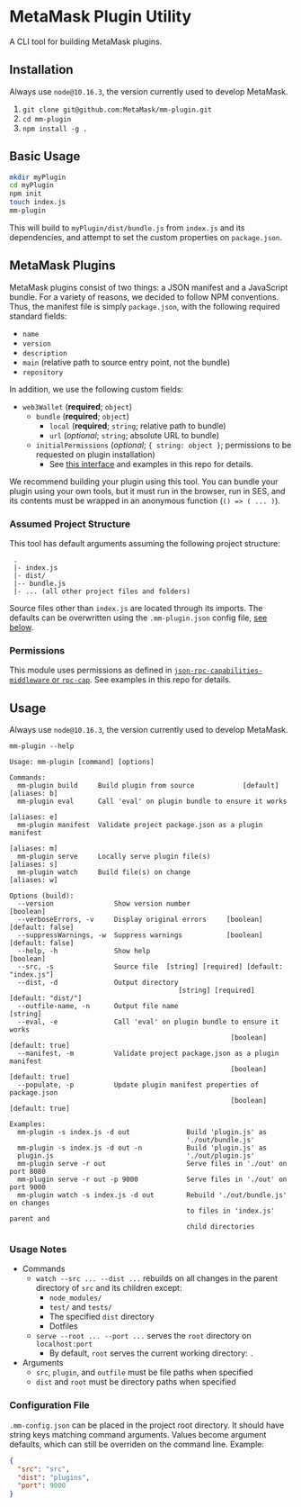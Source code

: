 # MetaMask Plugin Utility

A CLI tool for building MetaMask plugins.

## Installation

Always use `node@10.16.3`, the version currently used to develop MetaMask.

1. `git clone git@github.com:MetaMask/mm-plugin.git`
2. `cd mm-plugin`
3. `npm install -g .`

## Basic Usage

```bash
mkdir myPlugin
cd myPlugin
npm init
touch index.js
mm-plugin
```

This will build to `myPlugin/dist/bundle.js` from `index.js` and its dependencies,
and attempt to set the custom properties on `package.json`.

## MetaMask Plugins

MetaMask plugins consist of two things: a JSON manifest and a JavaScript bundle.
For a variety of reasons, we decided to follow NPM conventions. Thus, the manifest file
is simply `package.json`, with the following required standard fields:
- `name`
- `version`
- `description`
- `main` (relative path to source entry point, not the bundle)
- `repository`

In addition, we use the following custom fields:
- `web3Wallet` (**required**; `object`)
  - `bundle` (**required**; `object`)
    - `local` (**required**; `string`; relative path to bundle)
    - `url` (*optional*; `string`; absolute URL to bundle)
  - `initialPermissions` (*optional*; `{ string: object }`; permissions
  to be requested on plugin installation)
    - See [this interface](https://github.com/MetaMask/json-rpc-capabilities-middleware#requestpermissions-irequestedpermissions)
    and examples in this repo for details.

We recommend building your plugin using this tool.
You can bundle your plugin using your own tools, but it must run in the browser,
run in SES, and its contents must be wrapped in an anonymous function (`() => ( ... )`).

### Assumed Project Structure

This tool has default arguments assuming the following project structure:
```
 .
 |- index.js
 |- dist/
 |-- bundle.js
 |- ... (all other project files and folders)
```
Source files other than `index.js` are located through its imports.
The defaults can be overwritten using the `.mm-plugin.json` config file,
[see below](#configuration-file).

### Permissions

This module uses permissions as defined in [`json-rpc-capabilities-middleware`
or `rpc-cap`](https://github.com/MetaMask/json-rpc-capabilities-middleware).
See examples in this repo for details.

## Usage

Always use `node@10.16.3`, the version currently used to develop MetaMask.

`mm-plugin --help`
```
Usage: mm-plugin [command] [options]

Commands:                                                                                    
  mm-plugin build     Build plugin from source            [default] [aliases: b]
  mm-plugin eval      Call 'eval' on plugin bundle to ensure it works                        
                                                                    [aliases: e]
  mm-plugin manifest  Validate project package.json as a plugin manifest                     
                                                                    [aliases: m]
  mm-plugin serve     Locally serve plugin file(s)                  [aliases: s]             
  mm-plugin watch     Build file(s) on change                       [aliases: w]

Options (build):
  --version               Show version number                          [boolean]
  --verboseErrors, -v     Display original errors     [boolean] [default: false]
  --suppressWarnings, -w  Suppress warnings           [boolean] [default: false]
  --help, -h              Show help                                    [boolean]
  --src, -s               Source file  [string] [required] [default: "index.js"]
  --dist, -d              Output directory
                                          [string] [required] [default: "dist/"]
  --outfile-name, -n      Output file name                              [string]
  --eval, -e              Call 'eval' on plugin bundle to ensure it works
                                                       [boolean] [default: true]
  --manifest, -m          Validate project package.json as a plugin manifest
                                                       [boolean] [default: true]
  --populate, -p          Update plugin manifest properties of package.json
                                                       [boolean] [default: true]

Examples:
  mm-plugin -s index.js -d out              Build 'plugin.js' as
                                            './out/bundle.js'
  mm-plugin -s index.js -d out -n           Build 'plugin.js' as
  plugin.js                                 './out/plugin.js'
  mm-plugin serve -r out                    Serve files in './out' on port 8080
  mm-plugin serve -r out -p 9000            Serve files in './out' on port 9000
  mm-plugin watch -s index.js -d out        Rebuild './out/bundle.js' on changes
                                            to files in 'index.js' parent and
                                            child directories
```

### Usage Notes

- Commands
  - `watch --src ... --dist ...` rebuilds on all changes in the parent directory
  of `src` and its children except:
    - `node_modules/`
    - `test/` and `tests/`
    - The specified `dist` directory
    - Dotfiles
  - `serve --root ... --port ...` serves the `root` directory on `localhost:port`
    - By default, `root` serves the current working directory: `.`
- Arguments
  - `src`, `plugin`, and `outfile` must be file paths when specified
  - `dist` and `root` must be directory paths when specified

### Configuration File

`.mm-config.json` can be placed in the project root directory. It should have string keys matching
command arguments. Values become argument defaults, which can still be overriden on the command line.
Example:
```json
{
  "src": "src",
  "dist": "plugins",
  "port": 9000
}
```
